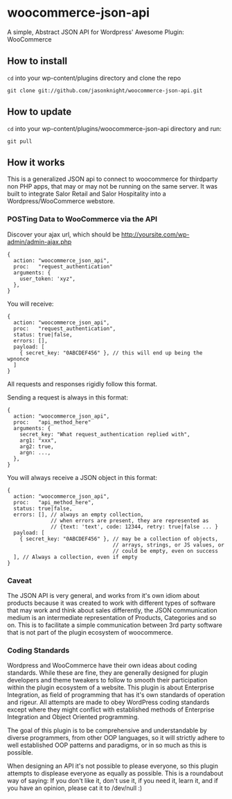 # woocommerce-json-api


A simple, Abstract JSON API for Wordpress' Awesome Plugin: WooCommerce

## How to install

`cd` into your wp-content/plugins directory and clone the repo

`git clone git://github.com/jasonknight/woocommerce-json-api.git`

## How to update

`cd` into your wp-content/plugins/woocommerce-json-api directory and run:

`git pull`

## How it works

This is a generalized JSON api to connect to woocommerce for thirdparty non PHP apps,
that may or may not be running on the same server. It was built to integrate Salor Retail
and Salor Hospitality into a Wordpress/WooCommerce webstore.

### POSTing Data to WooCommerce via the API

Discover your ajax url, which should be http://yoursite.com/wp-admin/admin-ajax.php

    {
      action: "woocommerce_json_api",
      proc:   "request_authentication"
      arguments: {
        user_token: 'xyz",
      },
    }

You will receive:

    {
      action: "woocommerce_json_api",
      proc:   "request_authentication",
      status: true|false,
      errors: [],
      payload: [
        { secret_key: "0ABCDEF456" }, // this will end up being the wpnonce
      ]
    }

All requests and responses rigidly follow this format.

Sending a request is always in this format:

    {
      action: "woocommerce_json_api",
      proc:   "api_method_here"
      arguments: {
        secret_key: "What request_authentication replied with",
        arg1: "xxx",
        arg2: true,
        argn: ...,
      },
    }

You will always receive a JSON object in this format:

    {
      action: "woocommerce_json_api",
      proc:   "api_method_here",
      status: true|false,
      errors: [], // always an empty collection, 
                  // when errors are present, they are represented as 
                  // {text: 'text', code: 12344, retry: true|false ... }
      payload: [
        { secret_key: "0ABCDEF456" }, // may be a collection of objects, 
                                      // arrays, strings, or JS values, or 
                                      // could be empty, even on success
      ], // Always a collection, even if empty
    }

### Caveat

The JSON API is very general, and works from it's own idiom about products because it was created to work
with different types of software that may work and think about sales differently, the JSON communication
medium is an intermediate representation of Products, Categories and so on. This is to facilitate a
simple communication between 3rd party software that is not part of the plugin ecosystem of woocommerce.

### Coding Standards

Wordpress and WooCommerce have their own ideas about coding standards. While these are fine, they are generally
designed for plugin developers and theme tweakers to follow to smooth their participation within the plugin
ecosystem of a website. This plugin is about Enterprise Integration, as field of programming that has
it's own standards of operation and rigeur. All attempts are made to obey WordPress coding standards except
where they might conflict with established methods of Enterprise Integration and Object Oriented programming.

The goal of this plugin is to be comprehensive and understandable by diverse programmers, from other OOP languages,
so it will strictly adhere to well established OOP patterns and paradigms, or in so much as this is possible.

When designing an API it's not possible to please everyone, so this plugin attempts to displease everyone
as equally as possible. This is a roundabout way of saying: If you don't like it, don't use it, if you need it,
learn it, and if you have an opinion, please cat it to /dev/null :)
